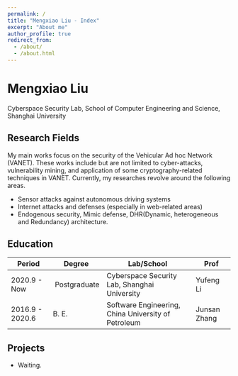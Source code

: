 ```yaml
---
permalink: /
title: "Mengxiao Liu - Index"
excerpt: "About me"
author_profile: true
redirect_from: 
  - /about/
  - /about.html
---
```

# Mengxiao Liu

Cyberspace Security Lab, School of Computer Engineering and Science, Shanghai University

## Research Fields

My main works focus on the security of the Vehicular Ad hoc Network (VANET). These works include but are not limited to cyber-attacks, vulnerability mining, and application of some cryptography-related techniques in VANET. Currently, my researches revolve around the following areas.

- Sensor attacks against autonomous driving systems
- Internet attacks and defenses (especially in web-related areas)
- Endogenous security, Mimic defense, DHR(Dynamic, heterogeneous and Redundancy) architecture.

## Education

| Period | Degree | Lab/School | Prof |
| --------------- | --------------- | ------------------------------------- | ---------------- |
| 2020.9 - Now | Postgraduate | Cyberspace Security Lab, Shanghai University | Yufeng Li  |
| 2016.9 - 2020.6 | B. E. | Software Engineering, China University of Petroleum | Junsan Zhang |

## Projects

- Waiting.
